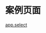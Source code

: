 # 案例页面 
 [app.select](https://www.awebide.com/testCase/#/selectCase/Demo/API/convenientOperation/selectCase?title=%E8%A1%A8%E6%A0%BC%E5%8D%95%E9%80%89%E3%80%81%E5%A4%9A%E9%80%89&pageId=selectCase)